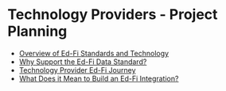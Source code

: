 # Technology Providers - Project Planning

* [Overview of Ed-Fi Standards and Technology](./overview-of-ed-fi-standards-and-technology.md)
* [Why Support the Ed-Fi Data Standard?](./why-support-the-ed-fi-data-standard.md)
* [Technology Provider Ed-Fi Journey](./technology-provider-ed-fi-journey.md)
* [What Does it Mean to Build an Ed-Fi Integration?](./what-does-it-mean-to-build-an-ed-fi-integration.md)
